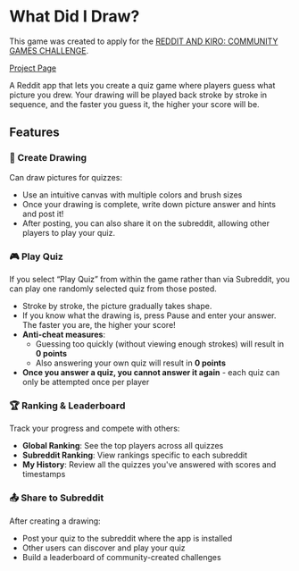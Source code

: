 # What Did I Draw?

This game was created to apply for the [REDDIT AND KIRO: COMMUNITY GAMES CHALLENGE](https://communitygames2025.devpost.com).

[Project Page](https://devpost.com/software/what-did-i-draw-drawing-quiz-game?ref_content=my-projects-tab&ref_feature=my_projects)

A Reddit app that lets you create a quiz game where players guess what picture you drew.
Your drawing will be played back stroke by stroke in sequence, and the faster you guess it, the higher your score will be.

## Features

### 🎨 Create Drawing

Can draw pictures for quizzes:

- Use an intuitive canvas with multiple colors and brush sizes
- Once your drawing is complete, write down picture answer and hints and post it!
- After posting, you can also share it on the subreddit, allowing other players to play your quiz.

### 🎮 Play Quiz

If you select “Play Quiz” from within the game rather than via Subreddit, you can play one randomly selected quiz from those posted.

- Stroke by stroke, the picture gradually takes shape.
- If you know what the drawing is, press Pause and enter your answer. The faster you are, the higher your score!
- **Anti-cheat measures**:
  - Guessing too quickly (without viewing enough strokes) will result in **0 points**
  - Also answering your own quiz will result in **0 points**
- **Once you answer a quiz, you cannot answer it again** - each quiz can only be attempted once per player

### 🏆 Ranking & Leaderboard

Track your progress and compete with others:

- **Global Ranking**: See the top players across all quizzes
- **Subreddit Ranking**: View rankings specific to each subreddit
- **My History**: Review all the quizzes you've answered with scores and timestamps

### 📤 Share to Subreddit

After creating a drawing:

- Post your quiz to the subreddit where the app is installed
- Other users can discover and play your quiz
- Build a leaderboard of community-created challenges
